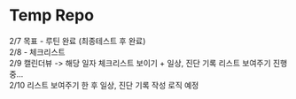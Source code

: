 Temp Repo
====
2/7 목표 - 루틴 완료 (최종테스트 후 완료)  
2/8 - 체크리스트  
2/9 캘린더뷰 -> 해당 일자 체크리스트 보이기 + 일상, 진단 기록 리스트 보여주기 진행 중...  
2/10 리스트 보여주기 한 후 일상, 진단 기록 작성 로직 예정  
